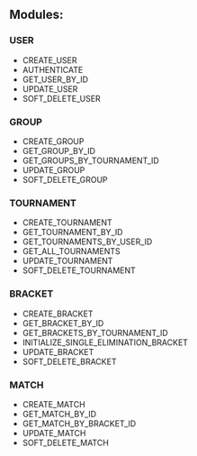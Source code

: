 ## Modules:
### USER
- CREATE_USER
- AUTHENTICATE
- GET_USER_BY_ID
- UPDATE_USER
- SOFT_DELETE_USER

### GROUP
- CREATE_GROUP
- GET_GROUP_BY_ID
- GET_GROUPS_BY_TOURNAMENT_ID
- UPDATE_GROUP
- SOFT_DELETE_GROUP

### TOURNAMENT
- CREATE_TOURNAMENT
- GET_TOURNAMENT_BY_ID
- GET_TOURNAMENTS_BY_USER_ID
- GET_ALL_TOURNAMENTS
- UPDATE_TOURNAMENT
- SOFT_DELETE_TOURNAMENT

### BRACKET
- CREATE_BRACKET
- GET_BRACKET_BY_ID
- GET_BRACKETS_BY_TOURNAMENT_ID
- INITIALIZE_SINGLE_ELIMINATION_BRACKET
- UPDATE_BRACKET
- SOFT_DELETE_BRACKET

### MATCH
- CREATE_MATCH
- GET_MATCH_BY_ID
- GET_MATCH_BY_BRACKET_ID
- UPDATE_MATCH
- SOFT_DELETE_MATCH